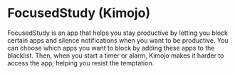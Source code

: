 # FocusedStudy (Kimojo)
FocusedStudy is an app that helps you stay productive by letting you block certain apps and silence notifications when you want to be productive. You can choose which apps you want to block by adding these apps to the blacklist. Then, when you start a timer or alarm, Kimojo makes it harder to access the app, helping you resist the temptation.
